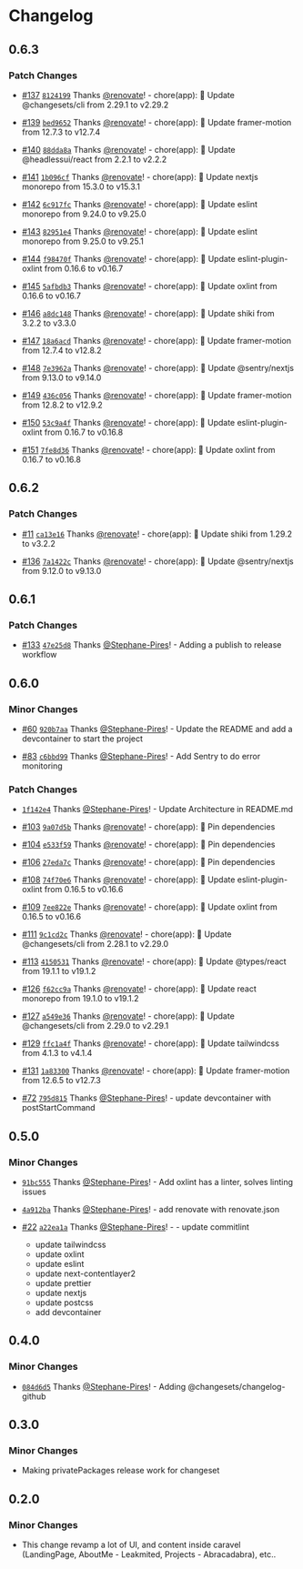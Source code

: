 # Changelog

## 0.6.3

### Patch Changes

- [#137](https://github.com/Stephane-Pires/caravel/pull/137) [`8124199`](https://github.com/Stephane-Pires/caravel/commit/8124199e1baa0a5e0513fd7ac73fd88ae170ddd1) Thanks [@renovate](https://github.com/apps/renovate)! - chore(app): 🧹 Update @changesets/cli from 2.29.1 to v2.29.2

- [#139](https://github.com/Stephane-Pires/caravel/pull/139) [`bed9652`](https://github.com/Stephane-Pires/caravel/commit/bed96524ec16279aed28421747ab6296fe53fa7a) Thanks [@renovate](https://github.com/apps/renovate)! - chore(app): 🧹 Update framer-motion from 12.7.3 to v12.7.4

- [#140](https://github.com/Stephane-Pires/caravel/pull/140) [`88dda8a`](https://github.com/Stephane-Pires/caravel/commit/88dda8af65b149f62305b04daf3ef9dc79488b86) Thanks [@renovate](https://github.com/apps/renovate)! - chore(app): 🧹 Update @headlessui/react from 2.2.1 to v2.2.2

- [#141](https://github.com/Stephane-Pires/caravel/pull/141) [`1b096cf`](https://github.com/Stephane-Pires/caravel/commit/1b096cf8b10b756b962cda920ef74a3f9270dc82) Thanks [@renovate](https://github.com/apps/renovate)! - chore(app): 🧹 Update nextjs monorepo from 15.3.0 to v15.3.1

- [#142](https://github.com/Stephane-Pires/caravel/pull/142) [`6c917fc`](https://github.com/Stephane-Pires/caravel/commit/6c917fc5fd143d78f47abd9d6752bdb24bbb7018) Thanks [@renovate](https://github.com/apps/renovate)! - chore(app): 🧹 Update eslint monorepo from 9.24.0 to v9.25.0

- [#143](https://github.com/Stephane-Pires/caravel/pull/143) [`82951e4`](https://github.com/Stephane-Pires/caravel/commit/82951e46cac60b97933b2ca7380fa35b3f68eb27) Thanks [@renovate](https://github.com/apps/renovate)! - chore(app): 🧹 Update eslint monorepo from 9.25.0 to v9.25.1

- [#144](https://github.com/Stephane-Pires/caravel/pull/144) [`f98470f`](https://github.com/Stephane-Pires/caravel/commit/f98470f910e8a206e90d29424cc92d40284c1d45) Thanks [@renovate](https://github.com/apps/renovate)! - chore(app): 🧹 Update eslint-plugin-oxlint from 0.16.6 to v0.16.7

- [#145](https://github.com/Stephane-Pires/caravel/pull/145) [`5afbdb3`](https://github.com/Stephane-Pires/caravel/commit/5afbdb35b997eae98c86ae6a1dddd5def241a3b2) Thanks [@renovate](https://github.com/apps/renovate)! - chore(app): 🧹 Update oxlint from 0.16.6 to v0.16.7

- [#146](https://github.com/Stephane-Pires/caravel/pull/146) [`a8dc148`](https://github.com/Stephane-Pires/caravel/commit/a8dc148f162d8f68054571580dc1e9e16808f34d) Thanks [@renovate](https://github.com/apps/renovate)! - chore(app): 🧹 Update shiki from 3.2.2 to v3.3.0

- [#147](https://github.com/Stephane-Pires/caravel/pull/147) [`18a6acd`](https://github.com/Stephane-Pires/caravel/commit/18a6acdc5b1681893c9debd61f34bb82c96be7de) Thanks [@renovate](https://github.com/apps/renovate)! - chore(app): 🧹 Update framer-motion from 12.7.4 to v12.8.2

- [#148](https://github.com/Stephane-Pires/caravel/pull/148) [`7e3962a`](https://github.com/Stephane-Pires/caravel/commit/7e3962ad76ef9b788d6216724bc0709421bf26f8) Thanks [@renovate](https://github.com/apps/renovate)! - chore(app): 🧹 Update @sentry/nextjs from 9.13.0 to v9.14.0

- [#149](https://github.com/Stephane-Pires/caravel/pull/149) [`436c056`](https://github.com/Stephane-Pires/caravel/commit/436c0564a047773a45f1bc73bed5458b7314a637) Thanks [@renovate](https://github.com/apps/renovate)! - chore(app): 🧹 Update framer-motion from 12.8.2 to v12.9.2

- [#150](https://github.com/Stephane-Pires/caravel/pull/150) [`53c9a4f`](https://github.com/Stephane-Pires/caravel/commit/53c9a4fb5b1119be80e943af1a7aa3bb4718b77a) Thanks [@renovate](https://github.com/apps/renovate)! - chore(app): 🧹 Update eslint-plugin-oxlint from 0.16.7 to v0.16.8

- [#151](https://github.com/Stephane-Pires/caravel/pull/151) [`7fe8d36`](https://github.com/Stephane-Pires/caravel/commit/7fe8d364634697fecc6dfc176767e731a54a4370) Thanks [@renovate](https://github.com/apps/renovate)! - chore(app): 🧹 Update oxlint from 0.16.7 to v0.16.8

## 0.6.2

### Patch Changes

- [#11](https://github.com/Stephane-Pires/caravel/pull/11) [`ca13e16`](https://github.com/Stephane-Pires/caravel/commit/ca13e1647e59a8daf011d6556cf3d880be7c4c0c) Thanks [@renovate](https://github.com/apps/renovate)! - chore(app): 🧹 Update shiki from 1.29.2 to v3.2.2

- [#136](https://github.com/Stephane-Pires/caravel/pull/136) [`7a1422c`](https://github.com/Stephane-Pires/caravel/commit/7a1422c9bc53f3959bba47c2f617c1a8615f456d) Thanks [@renovate](https://github.com/apps/renovate)! - chore(app): 🧹 Update @sentry/nextjs from 9.12.0 to v9.13.0

## 0.6.1

### Patch Changes

- [#133](https://github.com/Stephane-Pires/caravel/pull/133) [`47e25d8`](https://github.com/Stephane-Pires/caravel/commit/47e25d81ce4fac945f4b5bad562db5fad97c46ce) Thanks [@Stephane-Pires](https://github.com/Stephane-Pires)! - Adding a publish to release workflow

## 0.6.0

### Minor Changes

- [#60](https://github.com/Stephane-Pires/caravel/pull/60) [`920b7aa`](https://github.com/Stephane-Pires/caravel/commit/920b7aaa3b8776a7b6a151bcb6a791a1fc3549ff) Thanks [@Stephane-Pires](https://github.com/Stephane-Pires)! - Update the README and add a devcontainer to start the project

- [#83](https://github.com/Stephane-Pires/caravel/pull/83) [`c6bbd99`](https://github.com/Stephane-Pires/caravel/commit/c6bbd995eb8797630117d241ddc79daa1c9f25a6) Thanks [@Stephane-Pires](https://github.com/Stephane-Pires)! - Add Sentry to do error monitoring

### Patch Changes

- [`1f142e4`](https://github.com/Stephane-Pires/caravel/commit/1f142e4a702ae5cbc725598f9bbeeb77d77f6835) Thanks [@Stephane-Pires](https://github.com/Stephane-Pires)! - Update Architecture in README.md

- [#103](https://github.com/Stephane-Pires/caravel/pull/103) [`9a07d5b`](https://github.com/Stephane-Pires/caravel/commit/9a07d5bf635f98f51cde0dc3e06b4d89a764b3df) Thanks [@renovate](https://github.com/apps/renovate)! - chore(app): 🧹 Pin dependencies

- [#104](https://github.com/Stephane-Pires/caravel/pull/104) [`e533f59`](https://github.com/Stephane-Pires/caravel/commit/e533f59cb05e9e0862e5bdd80231c69577d48c2a) Thanks [@renovate](https://github.com/apps/renovate)! - chore(app): 🧹 Pin dependencies

- [#106](https://github.com/Stephane-Pires/caravel/pull/106) [`27eda7c`](https://github.com/Stephane-Pires/caravel/commit/27eda7cf5f32438ed6c66ab9de9253da26c24294) Thanks [@renovate](https://github.com/apps/renovate)! - chore(app): 🧹 Pin dependencies

- [#108](https://github.com/Stephane-Pires/caravel/pull/108) [`74f70e6`](https://github.com/Stephane-Pires/caravel/commit/74f70e6cfce387e7b56d69ea8ed312592093b5b9) Thanks [@renovate](https://github.com/apps/renovate)! - chore(app): 🧹 Update eslint-plugin-oxlint from 0.16.5 to v0.16.6

- [#109](https://github.com/Stephane-Pires/caravel/pull/109) [`7ee822e`](https://github.com/Stephane-Pires/caravel/commit/7ee822e6365d76748eaea910c48c6c1a609edcb4) Thanks [@renovate](https://github.com/apps/renovate)! - chore(app): 🧹 Update oxlint from 0.16.5 to v0.16.6

- [#111](https://github.com/Stephane-Pires/caravel/pull/111) [`9c1cd2c`](https://github.com/Stephane-Pires/caravel/commit/9c1cd2c5c1bd16263f6f701a4686ca6e7bb29a56) Thanks [@renovate](https://github.com/apps/renovate)! - chore(app): 🧹 Update @changesets/cli from 2.28.1 to v2.29.0

- [#113](https://github.com/Stephane-Pires/caravel/pull/113) [`4150531`](https://github.com/Stephane-Pires/caravel/commit/4150531fd56d17717558b22d1712b8705be0c15d) Thanks [@renovate](https://github.com/apps/renovate)! - chore(app): 🧹 Update @types/react from 19.1.1 to v19.1.2

- [#126](https://github.com/Stephane-Pires/caravel/pull/126) [`f62cc9a`](https://github.com/Stephane-Pires/caravel/commit/f62cc9a2263c45d74cbfb8510f365d9d0d40653d) Thanks [@renovate](https://github.com/apps/renovate)! - chore(app): 🧹 Update react monorepo from 19.1.0 to v19.1.2

- [#127](https://github.com/Stephane-Pires/caravel/pull/127) [`a549e36`](https://github.com/Stephane-Pires/caravel/commit/a549e36842912eaaa04fa6ee0bc334e396b28e7d) Thanks [@renovate](https://github.com/apps/renovate)! - chore(app): 🧹 Update @changesets/cli from 2.29.0 to v2.29.1

- [#129](https://github.com/Stephane-Pires/caravel/pull/129) [`ffc1a4f`](https://github.com/Stephane-Pires/caravel/commit/ffc1a4f98a235e22067eaade324babffb17a4ede) Thanks [@renovate](https://github.com/apps/renovate)! - chore(app): 🧹 Update tailwindcss from 4.1.3 to v4.1.4

- [#131](https://github.com/Stephane-Pires/caravel/pull/131) [`1a83300`](https://github.com/Stephane-Pires/caravel/commit/1a83300e985076ed4d6f494a3cee2714695f4923) Thanks [@renovate](https://github.com/apps/renovate)! - chore(app): 🧹 Update framer-motion from 12.6.5 to v12.7.3

- [#72](https://github.com/Stephane-Pires/caravel/pull/72) [`795d815`](https://github.com/Stephane-Pires/caravel/commit/795d81547262bf435d2e991d5ca68632a1d6043b) Thanks [@Stephane-Pires](https://github.com/Stephane-Pires)! - update devcontainer with postStartCommand

## 0.5.0

### Minor Changes

- [`91bc555`](https://github.com/Stephane-Pires/caravel/commit/91bc555d35030ebb9116afa4b18847941b0f119c) Thanks [@Stephane-Pires](https://github.com/Stephane-Pires)! - Add oxlint has a linter, solves linting issues

- [`4a912ba`](https://github.com/Stephane-Pires/caravel/commit/4a912ba9ec3fbaca166f86b13e61744d0daa5f72) Thanks [@Stephane-Pires](https://github.com/Stephane-Pires)! - add renovate with renovate.json

- [#22](https://github.com/Stephane-Pires/caravel/pull/22) [`a22ea1a`](https://github.com/Stephane-Pires/caravel/commit/a22ea1a27f355f67fed4daea3c4904858cacfbef) Thanks [@Stephane-Pires](https://github.com/Stephane-Pires)! - - update commitlint
  - update tailwindcss
  - update oxlint
  - update eslint
  - update next-contentlayer2
  - update prettier
  - update nextjs
  - update postcss
  - add devcontainer

## 0.4.0

### Minor Changes

- [`084d6d5`](https://github.com/Stephane-Pires/caravel/commit/084d6d5fd19a7050ca03785bfd3c36861245dfbe) Thanks [@Stephane-Pires](https://github.com/Stephane-Pires)! - Adding @changesets/changelog-github

## 0.3.0

### Minor Changes

- Making privatePackages release work for changeset

## 0.2.0

### Minor Changes

- This change revamp a lot of UI, and content inside caravel (LandingPage, AboutMe - Leakmited, Projects - Abracadabra), etc..
